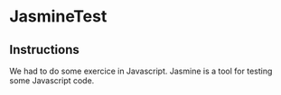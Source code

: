 # JasmineTest

## Instructions

We had to do some exercice in Javascript. Jasmine is a tool for testing some Javascript code.
